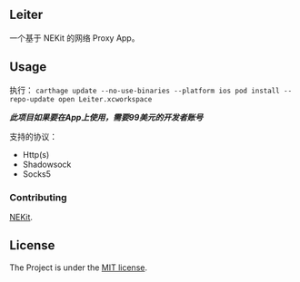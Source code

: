 ## Leiter

一个基于 NEKit 的网络 Proxy App。

## Usage

执行：
`carthage update --no-use-binaries --platform ios
pod install --repo-update
open Leiter.xcworkspace
`

***此项目如果要在App上使用，需要99美元的开发者账号***

支持的协议：
- Http(s)
- Shadowsock
- Socks5

### Contributing

 [NEKit](https://github.com/zhuhaow/NEKit).

## License

The Project is under the [MIT license](https://github.com/Tuluobo/Leiter/blob/feature/tg/LICENSE).
